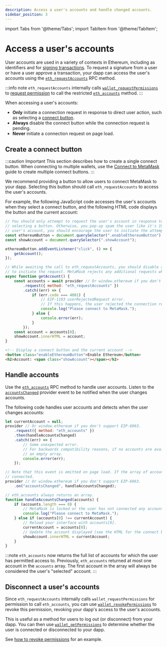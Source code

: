 ```yaml
---
description: Access a user's accounts and handle changed accounts.
sidebar_position: 3
---
```


import Tabs from '@theme/Tabs';
import TabItem from '@theme/TabItem';

# Access a user's accounts

User accounts are used in a variety of contexts in Ethereum, including as identifiers and for
[signing transactions](../sign-data/index.md).
To request a signature from a user or have a user approve a transaction, your dapp can
access the user's accounts using the
[`eth_requestAccounts`](/wallet/reference/eth_requestaccounts) RPC method.

:::info note
`eth_requestAccounts` internally calls [`wallet_requestPermissions`](/wallet/reference/wallet_requestPermissions)
to [request permission](../manage-permissions.md) to call the restricted
[`eth_accounts`](/wallet/reference/eth_accounts) method.
:::

When accessing a user's accounts:

- **Only** initiate a connection request in response to direct user action, such as
  selecting a [connect button](#create-a-connect-button).
- **Always** disable the connect button while the connection request is pending.
- **Never** initiate a connection request on page load.

## Create a connect button

:::caution Important
This section describes how to create a single connect button.
When connecting to multiple wallets, use the [Connect to MetaMask](index.md) guide to create
multiple connect buttons.
:::

We recommend providing a button to allow users to connect MetaMask to your dapp.
Selecting this button should call `eth_requestAccounts` to access the user's accounts.

For example, the following JavaScript code accesses the user's accounts when they select a connect
button, and the following HTML code displays the button and the current account:

<Tabs>
<TabItem value="JavaScript">

```javascript title="index.js"
// You should only attempt to request the user's account in response to user interaction, such as
// selecting a button. Otherwise, you pop-up spam the user like it's 1999. If you fail to retrieve the
// user's account, you should encourage the user to initiate the attempt.
const ethereumButton = document.querySelector(".enableEthereumButton");
const showAccount = document.querySelector(".showAccount");

ethereumButton.addEventListener("click", () => {
    getAccount();
});

// While awaiting the call to eth_requestAccounts, you should disable any buttons the user can select
// to initiate the request. MetaMask rejects any additional requests while the first is still pending.
async function getAccount() {
    const accounts = await provider // Or window.ethereum if you don't support EIP-6963.
        .request({ method: "eth_requestAccounts" })
        .catch((err) => {
            if (err.code === 4001) {
                // EIP-1193 userRejectedRequest error.
                // If this happens, the user rejected the connection request.
                console.log("Please connect to MetaMask.");
            } else {
                console.error(err);
            }
        });
    const account = accounts[0];
    showAccount.innerHTML = account;
}
```

</TabItem>
<TabItem value="HTML">

```html title="index.html"
<!-- Display a connect button and the current account -->
<button class="enableEthereumButton">Enable Ethereum</button>
<h2>Account: <span class="showAccount"></span></h2>
```

</TabItem>
</Tabs>

## Handle accounts

Use the [`eth_accounts`](/wallet/reference/eth_accounts)
RPC method to handle user accounts.
Listen to the [`accountsChanged`](../../reference/provider-api.md#accountschanged) provider event to
be notified when the user changes accounts.

The following code handles user accounts and detects when the user changes accounts:

```javascript title="index.js"
let currentAccount = null;
provider // Or window.ethereum if you don't support EIP-6963.
    .request({ method: "eth_accounts" })
    .then(handleAccountsChanged)
    .catch((err) => {
        // Some unexpected error.
        // For backwards compatibility reasons, if no accounts are available, eth_accounts returns
        // an empty array.
        console.error(err);
    });

// Note that this event is emitted on page load. If the array of accounts is non-empty, you're already
// connected.
provider // Or window.ethereum if you don't support EIP-6963.
    .on("accountsChanged", handleAccountsChanged);

// eth_accounts always returns an array.
function handleAccountsChanged(accounts) {
    if (accounts.length === 0) {
        // MetaMask is locked or the user has not connected any accounts.
        console.log("Please connect to MetaMask.");
    } else if (accounts[0] !== currentAccount) {
        // Reload your interface with accounts[0].
        currentAccount = accounts[0];
        // Update the account displayed (see the HTML for the connect button)
        showAccount.innerHTML = currentAccount;
    }
}
```

:::note
`eth_accounts` now returns the full list of accounts for which the user has permitted access to.
Previously, `eth_accounts` returned at most one account in the `accounts` array.
The first account in the array will always be considered the user's "selected" account.
:::

## Disconnect a user's accounts

Since `eth_requestAccounts` internally calls `wallet_requestPermissions` for permission to call
`eth_accounts`, you can use [`wallet_revokePermissions`](/wallet/reference/wallet_revokePermissions)
to revoke this permission, revoking your dapp's access to the user's accounts.

This is useful as a method for users to log out (or disconnect) from your dapp.
You can then use [`wallet_getPermissions`](/wallet/reference/wallet_getPermissions) to determine
whether the user is connected or disconnected to your dapp.

See [how to revoke permissions](../manage-permissions.md#revoke-permissions-example) for an example.
